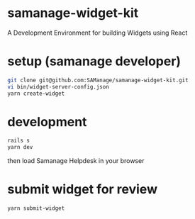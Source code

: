 # samanage-widget-kit
A Development Environment for building Widgets using React

# setup (samanage developer)
```sh
git clone git@github.com:SAManage/samanage-widget-kit.git
vi bin/widget-server-config.json
yarn create-widget
```

# development
```sh
rails s
yarn dev
```

then load Samanage Helpdesk in your browser

# submit widget for review
```sh
yarn submit-widget
```
